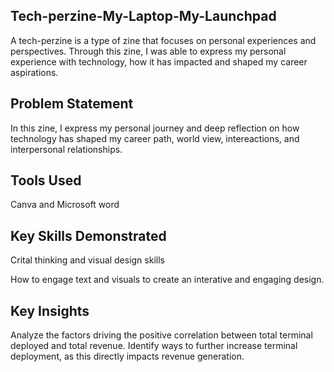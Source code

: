 ## Tech-perzine-My-Laptop-My-Launchpad

A tech-perzine is a type of zine that  focuses on personal experiences and perspectives. Through this zine, I was able to express my personal experience with technology, 
how it has impacted and shaped my career aspirations.

## Problem Statement

In this zine, I express my personal journey and deep reflection on how technology has shaped my career path, world view, intereactions, and interpersonal relationships.


## Tools Used

Canva and Microsoft word


## Key Skills Demonstrated

Crital thinking and visual design skills

How to engage text and visuals to create an interative and engaging design.

## Key Insights

Analyze the factors driving the positive correlation between total terminal deployed and total revenue. Identify ways to further increase terminal deployment, as this directly impacts revenue generation.

